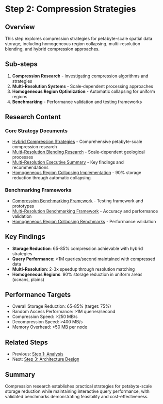 # Step 2: Compression Strategies

## Overview

This step explores compression strategies for petabyte-scale spatial data storage, including homogeneous region collapsing, multi-resolution blending, and hybrid compression approaches.

## Sub-steps

1. **Compression Research** - Investigating compression algorithms and strategies
2. **Multi-Resolution Systems** - Scale-dependent processing approaches
3. **Homogeneous Region Optimization** - Automatic collapsing for uniform regions
4. **Benchmarking** - Performance validation and testing frameworks

## Research Content

### Core Strategy Documents
- [Hybrid Compression Strategies](hybrid-compression-strategies.md) - Comprehensive petabyte-scale compression research
- [Multi-Resolution Blending Research](multi-resolution-blending-research.md) - Scale-dependent geological processes
- [Multi-Resolution Executive Summary](multi-resolution-executive-summary.md) - Key findings and recommendations
- [Homogeneous Region Collapsing Implementation](homogeneous-region-collapsing-implementation.md) - 90% storage reduction through automatic collapsing

### Benchmarking Frameworks
- [Compression Benchmarking Framework](compression-benchmarking-framework.md) - Testing framework and prototypes
- [Multi-Resolution Benchmarking Framework](multi-resolution-benchmarking-framework.md) - Accuracy and performance validation
- [Homogeneous Region Collapsing Benchmarks](homogeneous-region-collapsing-benchmarks.md) - Performance validation

## Key Findings

- **Storage Reduction**: 65-85% compression achievable with hybrid strategies
- **Query Performance**: >1M queries/second maintained with compressed data
- **Multi-Resolution**: 2-3x speedup through resolution matching
- **Homogeneous Regions**: 90% storage reduction in uniform areas (oceans, plains)

## Performance Targets

- Overall Storage Reduction: 65-85% (target: 75%)
- Random Access Performance: >1M queries/second
- Compression Speed: >250 MB/s
- Decompression Speed: >400 MB/s
- Memory Overhead: <50 MB per node

## Related Steps

- Previous: [Step 1: Analysis](../step-1-analysis/)
- Next: [Step 3: Architecture Design](../step-3-architecture-design/)

## Summary

Compression research establishes practical strategies for petabyte-scale storage reduction while maintaining interactive query performance, with validated benchmarks demonstrating feasibility and cost-effectiveness.
